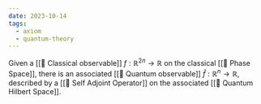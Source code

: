 ```yaml
---
date: 2023-10-14
tags:
  - axiom
  - quantum-theory
---
```

Given a [[📘 Classical observable]] $f: \mathbb{R}^{2n} \rightarrow \mathbb{R}$ on the classical [[📘 Phase Space]], there is an associated [[📘 Quantum observable]] $\hat{f} : \mathbb{R}^n \rightarrow \mathbb{R}$, described by a [[📘 Self Adjoint Operator]] on the associated [[📘 Quantum Hilbert Space]]. 